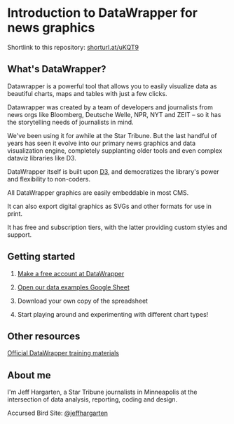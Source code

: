 # Introduction to DataWrapper for news graphics

Shortlink to this repository: [shorturl.at/uKQT9](http://shorturl.at/uKQT9)

## What's DataWrapper?

Datawrapper is a powerful tool that allows you to easily visualize data as beautiful charts, maps and tables with just a few clicks.

Datawrapper was created by a team of developers and journalists from news orgs like Bloomberg, Deutsche Welle, NPR, NYT and ZEIT – so it has the storytelling needs of journalists in mind.

We've been using it for awhile at the Star Tribune. But the last handful of years has seen it evolve into our primary news graphics and data visualization engine, completely supplanting older tools and even complex dataviz libraries like D3.

DataWrapper itself is built upon [D3](https://d3js.org/), and democratizes the library's power and flexibility to non-coders.

All DataWrapper graphics are easily embeddable in most CMS.

It can also export digital graphics as SVGs and other formats for use in print.

It has free and subscription tiers, with the latter providing custom styles and support.


## Getting started

1. [Make a free account at DataWrapper](https://www.datawrapper.de/)

2. [Open our data examples Google Sheet](https://docs.google.com/spreadsheets/d/1SXw_iuyY7ot6xglBG9fQyBQSA2n3SRus3anTyby535k/edit?usp=sharing)

3. Download your own copy of the spreadsheet

4. Start playing around and experimenting with different chart types!


## Other resources

[Official DataWrapper training materials](https://www.datawrapper.de/training-materials)


## About me

I'm Jeff Hargarten, a Star Tribune journalists in Minneapolis at the intersection of data analysis, reporting, coding and design.

Accursed Bird Site: [@jeffhargarten](https://twitter.com/JeffHargarten)
